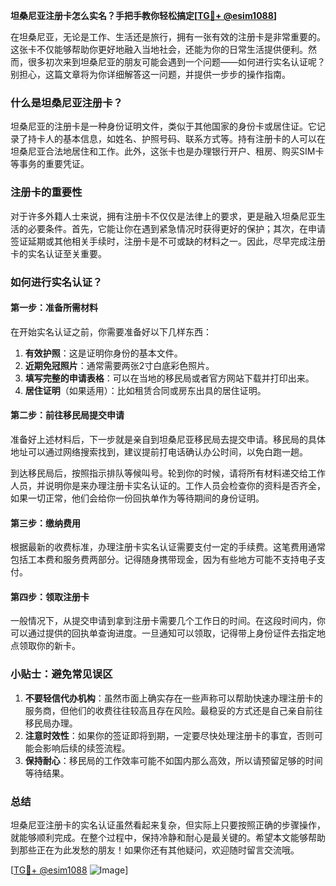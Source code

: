 **坦桑尼亚注册卡怎么实名？手把手教你轻松搞定[[TG💪+ @esim1088](https://t.me/s/esim1088)]**

在坦桑尼亚，无论是工作、生活还是旅行，拥有一张有效的注册卡是非常重要的。这张卡不仅能够帮助你更好地融入当地社会，还能为你的日常生活提供便利。然而，很多初次来到坦桑尼亚的朋友可能会遇到一个问题——如何进行实名认证呢？别担心，这篇文章将为你详细解答这一问题，并提供一步步的操作指南。

### 什么是坦桑尼亚注册卡？

坦桑尼亚的注册卡是一种身份证明文件，类似于其他国家的身份卡或居住证。它记录了持卡人的基本信息，如姓名、护照号码、联系方式等。持有注册卡的人可以在坦桑尼亚合法地居住和工作。此外，这张卡也是办理银行开户、租房、购买SIM卡等事务的重要凭证。

### 注册卡的重要性

对于许多外籍人士来说，拥有注册卡不仅仅是法律上的要求，更是融入坦桑尼亚生活的必要条件。首先，它能让你在遇到紧急情况时获得更好的保护；其次，在申请签证延期或其他相关手续时，注册卡是不可或缺的材料之一。因此，尽早完成注册卡的实名认证至关重要。

### 如何进行实名认证？

#### 第一步：准备所需材料

在开始实名认证之前，你需要准备好以下几样东西：

1. **有效护照**：这是证明你身份的基本文件。
2. **近期免冠照片**：通常需要两张2寸白底彩色照片。
3. **填写完整的申请表格**：可以在当地的移民局或者官方网站下载并打印出来。
4. **居住证明**（如果适用）：比如租赁合同或房东出具的居住证明。

#### 第二步：前往移民局提交申请

准备好上述材料后，下一步就是亲自到坦桑尼亚移民局去提交申请。移民局的具体地址可以通过网络搜索找到，建议提前打电话确认办公时间，以免白跑一趟。

到达移民局后，按照指示排队等候叫号。轮到你的时候，请将所有材料递交给工作人员，并说明你是来办理注册卡实名认证的。工作人员会检查你的资料是否齐全，如果一切正常，他们会给你一份回执单作为等待期间的身份证明。

#### 第三步：缴纳费用

根据最新的收费标准，办理注册卡实名认证需要支付一定的手续费。这笔费用通常包括工本费和服务费两部分。记得随身携带现金，因为有些地方可能不支持电子支付。

#### 第四步：领取注册卡

一般情况下，从提交申请到拿到注册卡需要几个工作日的时间。在这段时间内，你可以通过提供的回执单查询进度。一旦通知可以领取，记得带上身份证件去指定地点领取你的新卡。

### 小贴士：避免常见误区

1. **不要轻信代办机构**：虽然市面上确实存在一些声称可以帮助快速办理注册卡的服务商，但他们的收费往往较高且存在风险。最稳妥的方式还是自己亲自前往移民局办理。
2. **注意时效性**：如果你的签证即将到期，一定要尽快处理注册卡的事宜，否则可能会影响后续的续签流程。
3. **保持耐心**：移民局的工作效率可能不如国内那么高效，所以请预留足够的时间等待结果。

### 总结

坦桑尼亚注册卡的实名认证虽然看起来复杂，但实际上只要按照正确的步骤操作，就能够顺利完成。在整个过程中，保持冷静和耐心是最关键的。希望本文能够帮助到那些正在为此发愁的朋友！如果你还有其他疑问，欢迎随时留言交流哦。

[[TG💪+ @esim1088](https://t.me/s/esim1088) ![Image](https://i.postimg.cc/4NQfJmqS/Snipaste-2025-05-13-00-14-12.png)]
